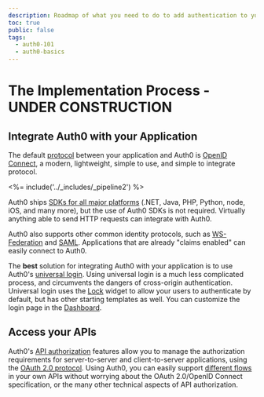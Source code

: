 ```yaml
---
description: Roadmap of what you need to do to add authentication to your app and secure your APIs with Auth0
toc: true
public: false
tags:
  - auth0-101
  - auth0-basics
---
```

# The Implementation Process - UNDER CONSTRUCTION

## Integrate Auth0 with your Application

The default [protocol](/protocols) between your application and Auth0 is [OpenID Connect](/protocols/oidc), a modern, lightweight, simple to use, and simple to integrate protocol.

<%= include('../_includes/_pipeline2') %>

Auth0 ships [SDKs for all major platforms](/support/matrix#sdks) (.NET, Java, PHP, Python, node, iOS, and many more), but the use of Auth0 SDKs is not required. Virtually anything able to send HTTP requests can integrate with Auth0.

Auth0 also supports other common identity protocols, such as [WS-Federation](/protocols/ws-fed) and [SAML](/protocols/saml). Applications that are already "claims enabled" can easily connect to Auth0.

The **best** solution for integrating Auth0 with your application is to use Auth0's [universal login](/hosted-pages/login). Using universal login is a much less complicated process, and circumvents the dangers of cross-origin authentication. Universal login uses the [Lock](/libraries/lock) widget to allow your users to authenticate by default, but has other starting templates as well. You can customize the login page in the [Dashboard](${manage_url}/#/login_page).

## Access your APIs

Auth0's [API authorization](/api-auth) features allow you to manage the authorization requirements for server-to-server and client-to-server applications, using the [OAuth 2.0 protocol](/protocols/oauth2). Using Auth0, you can easily support [different flows](/api-auth/which-oauth-flow-to-use) in your own APIs without worrying about the OAuth 2.0/OpenID Connect specification, or the many other technical aspects of API authorization.